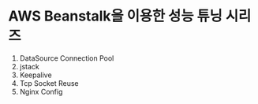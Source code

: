 # AWS Beanstalk을 이용한 성능 튜닝 시리즈

1. DataSource Connection Pool
2. jstack
3. Keepalive
4. Tcp Socket Reuse
5. Nginx Config

